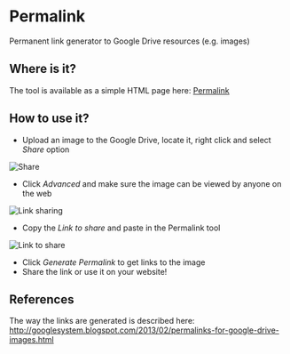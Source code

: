# Permalink

Permanent link generator to Google Drive resources (e.g. images)

## Where is it?

The tool is available as a simple HTML page here: <a href="http://kolorobot.github.io/permalink/" target="_blank">Permalink</a>

## How to use it?

- Upload an image to the Google Drive, locate it, right click and select *Share* option

![Share](http://www.googledrive.com/host/0B0b09VuqaAG8REFHclM3c1YwV3c)

- Click *Advanced* and make sure the image can be viewed by anyone on the web

![Link sharing](http://www.googledrive.com/host/0B0b09VuqaAG8bjBQczhtcnRxWU0)

- Copy the *Link to share* and paste in the Permalink tool

![Link to share](http://www.googledrive.com/host/0B0b09VuqaAG8TjhVV2RzVVczTEU)

- Click *Generate Permalink* to get links to the image
- Share the link or use it on your website!

## References

The way the links are generated is described here: http://googlesystem.blogspot.com/2013/02/permalinks-for-google-drive-images.html
